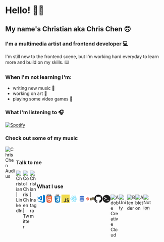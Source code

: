 # Hello! 🤘🏼

## My name's Christian aka Chris Chen 🙃

### I'm a multimedia artist and frontend developer 💻

I'm still new to the frontend scene, but I'm working hard everyday to learn more and build on my skills. ⌨️

### When I'm not learning I'm:

- writing new music 🎹
- working on art 🎨 
- playing some video games 👾

### What I'm listening to 🎧

[![Spotify](https://spotify-now-playing-iota.vercel.app/api/spotify)](https://open.spotify.com/user/129222044)

### Check out some of my music

[<img align="left" alt="Chris Chen Audius" width="34px" src="https://audius.org/img/audius@2x.png">][audius]

<br />

### Talk to me

[<img align="left" alt="Christian | LinkedIn" width="22px" src="https://www.flaticon.com/svg/static/icons/svg/174/174857.svg" />][linkedin]

[<img align="left" alt="Cool Chris Chen | Twitter" width="22px" src="https://www.flaticon.com/svg/static/icons/svg/733/733579.svg" />][twitter]

[<img align="left" alt="Christian | Instagram" width="22px" src="https://upload.wikimedia.org/wikipedia/commons/thumb/a/a5/Instagram_icon.png/600px-Instagram_icon.png" />][instagram]

<br />

### What I use

[<img align="left" alt="Visual Studio Code" width="26px" src="https://raw.githubusercontent.com/github/explore/80688e429a7d4ef2fca1e82350fe8e3517d3494d/topics/visual-studio-code/visual-studio-code.png" />][vscode]

[<img align="left" alt="HTML5" width="26px" src="https://raw.githubusercontent.com/github/explore/80688e429a7d4ef2fca1e82350fe8e3517d3494d/topics/html/html.png" />][html]

[<img align="left" alt="CSS3" width="26px" src="https://raw.githubusercontent.com/github/explore/80688e429a7d4ef2fca1e82350fe8e3517d3494d/topics/css/css.png" />][css]

[<img align="left" alt="JavaScript" width="26px" src="https://raw.githubusercontent.com/github/explore/80688e429a7d4ef2fca1e82350fe8e3517d3494d/topics/javascript/javascript.png" />][js]

[<img align="left" alt="React" width="26px" src="https://raw.githubusercontent.com/github/explore/80688e429a7d4ef2fca1e82350fe8e3517d3494d/topics/react/react.png" />][react]

[<img align="left" alt="SQL" width="26px" src="https://raw.githubusercontent.com/github/explore/80688e429a7d4ef2fca1e82350fe8e3517d3494d/topics/sql/sql.png" />][sql]

[<img align="left" alt="Git" width="26px" src="https://raw.githubusercontent.com/github/explore/80688e429a7d4ef2fca1e82350fe8e3517d3494d/topics/git/git.png" />][git]

[<img align="left" alt="GitHub" width="26px" src="https://raw.githubusercontent.com/github/explore/78df643247d429f6cc873026c0622819ad797942/topics/github/github.png" />][github]

[<img align="left" alt="Terminal" width="26px" src="https://raw.githubusercontent.com/github/explore/80688e429a7d4ef2fca1e82350fe8e3517d3494d/topics/terminal/terminal.png" />][terminal]

[<img align="left" width="26" alt="Adobe Creative Cloud" src="https://www.flaticon.com/svg/static/icons/svg/732/732166.svg" />][adobe]

[<img align="left" width="26" alt="Unity" src="https://cdn.jsdelivr.net/npm/simple-icons@v3/icons/unity.svg" />][unity]

[<img align="left" width="26" alt="Blender" src="https://tinyurl.com/y25bt44h" />][blender]

[<img align="left" width="26" alt="Ableton" src="https://cdn.jsdelivr.net/npm/simple-icons@v3/icons/abletonlive.svg" />][ableton]

[<img align="left" width="26" alt="Notion" src="https://cdn.jsdelivr.net/npm/simple-icons@v3/icons/notion.svg" />][notion]

[twitter]: https://twitter.com/CoolChrisChen
[instagram]: https://www.instagram.com/__chris_chen/
[linkedin]: https://www.linkedin.com/in/adamschristian/
[vscode]: https://code.visualstudio.com/
[html]: https://developer.mozilla.org/en-US/docs/Web/HTML
[css]: https://developer.mozilla.org/en-US/docs/Web/CSS
[js]: https://developer.mozilla.org/en-US/docs/Web/JavaScript
[react]: https://reactjs.org/
[sql]: https://www.w3schools.com/sql/default.asp
[git]: https://git-scm.com/
[github]: https://github.com/
[terminal]: https://www.w3schools.com/whatis/whatis_cli.asp
[adobe]: https://www.adobe.com/creativecloud.html
[ableton]: https://www.ableton.com/
[notion]: https://www.notion.so/
[blender]: https://www.blender.org/
[unity]: https://unity.com/
[audius]: https://audius.co/chrispix
